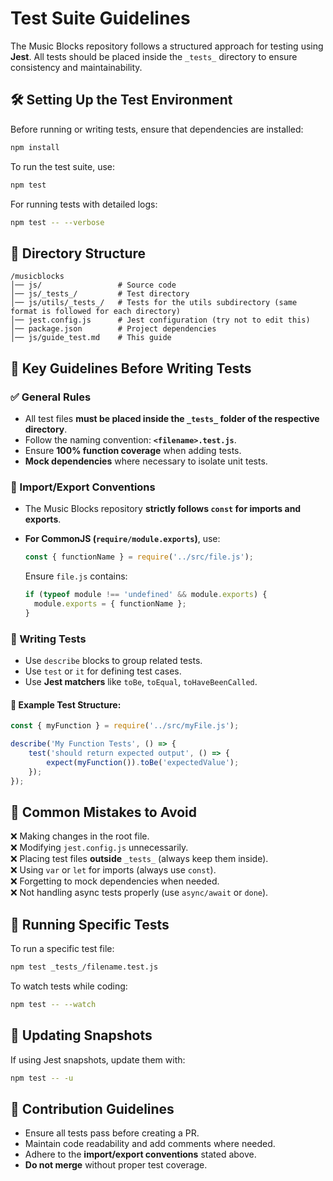 # Test Suite Guidelines  

The Music Blocks repository follows a structured approach for testing using **Jest**. All tests should be placed inside the `_tests_` directory to ensure consistency and maintainability.  

## 🛠 Setting Up the Test Environment  

Before running or writing tests, ensure that dependencies are installed:  

```sh
npm install
```  

To run the test suite, use:  

```sh
npm test
```  

For running tests with detailed logs:  

```sh
npm test -- --verbose
```  

## 📂 Directory Structure  

```
/musicblocks
│── js/                 # Source code
│── js/_tests_/         # Test directory
│── js/utils/_tests_/   # Tests for the utils subdirectory (same format is followed for each directory)
│── jest.config.js      # Jest configuration (try not to edit this)
│── package.json        # Project dependencies
│── js/guide_test.md    # This guide
```  

## 📌 Key Guidelines Before Writing Tests  

### ✅ General Rules  
- All test files **must be placed inside the `_tests_` folder of the respective directory**.  
- Follow the naming convention: **`<filename>.test.js`**.  
- Ensure **100% function coverage** when adding tests.  
- **Mock dependencies** where necessary to isolate unit tests.  

### 🔄 Import/Export Conventions  
- The Music Blocks repository **strictly follows `const` for imports and exports**.  
- **For CommonJS (`require/module.exports`)**, use:  

  ```js
  const { functionName } = require('../src/file.js');
  ```  

  Ensure `file.js` contains:  

  ```js
  if (typeof module !== 'undefined' && module.exports) {
    module.exports = { functionName };
  }
  ```  

### 📑 Writing Tests  
- Use `describe` blocks to group related tests.  
- Use `test` or `it` for defining test cases.  
- Use **Jest matchers** like `toBe`, `toEqual`, `toHaveBeenCalled`.  

#### 🔹 Example Test Structure:  

```js
const { myFunction } = require('../src/myFile.js');

describe('My Function Tests', () => {
    test('should return expected output', () => {
        expect(myFunction()).toBe('expectedValue');
    });
});
```  

## 🛑 Common Mistakes to Avoid  
❌ Making changes in the root file.  
❌ Modifying `jest.config.js` unnecessarily.  
❌ Placing test files **outside** `_tests_` (always keep them inside).  
❌ Using `var` or `let` for imports (always use `const`).  
❌ Forgetting to mock dependencies when needed.  
❌ Not handling async tests properly (use `async/await` or `done`).  

## 🚀 Running Specific Tests  
To run a specific test file:  

```sh
npm test _tests_/filename.test.js
```  

To watch tests while coding:  

```sh
npm test -- --watch
```  

## 🔄 Updating Snapshots  
If using Jest snapshots, update them with:  

```sh
npm test -- -u
```  

## 🎯 Contribution Guidelines  
- Ensure all tests pass before creating a PR.  
- Maintain code readability and add comments where needed.  
- Adhere to the **import/export conventions** stated above.  
- **Do not merge** without proper test coverage.  
